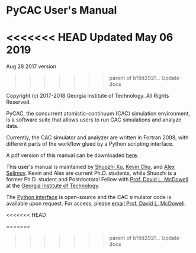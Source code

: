 # PyCAC User's Manual

<<<<<<< HEAD
Updated May 06 2019
=======
Aug 28 2017 version
>>>>>>> parent of bf8d292f... Update docs

Copyright (c) 2017-2018 Georgia Institute of Technology. All Rights Reserved.

PyCAC, the concurrent atomistic-continuum (CAC) simulation environment, is a software suite that allows users to run CAC simulations and analyze data.

Currently, the CAC simulator and analyzer are written in Fortran 2008, with different parts of the workflow glued by a Python scripting interface.

A pdf version of this manual can be downloaded <a href="PyCAC.pdf" target="_blank">here</a>.

This user's manual is maintained by [Shuozhi Xu](https://shuozhixu.cnsi.ucsb.edu), [Kevin Chu](mailto:kchu41@gatech.edu), and [Alex Selimov](mailto:aselimov3@gatech.edu). Kevin and Alex are current Ph.D. students, while Shuozhi is a former Ph.D. student and Postdoctoral Fellow with [Prof. David L. McDowell](http://www.me.gatech.edu/faculty/mcdowell) at the [Georgia Institute of Technology](http://www.gatech.edu).

The [Python interface](chapter4/README.md) is open-source and the CAC simulator code is available upon request. For access, please [email Prof. David L. McDowell](mailto:david.mcdowell@me.gatech.edu). 

<<<<<<< HEAD
<script type='text/javascript' id='clustrmaps' src='//cdn.clustrmaps.com/map_v2.js?cl=ffffff&w=200&t=n&d=30Dl_9gZAj_TuS16lGZOr7R3TE1Zp0o2NetG4zABRec'></script>
	
=======
<script type='text/javascript' id='clustrmaps' src='//cdn.clustrmaps.com/map_v2.js?cl=ffffff&w=200&t=n&d=30Dl_9gZAj_TuS16lGZOr7R3TE1Zp0o2NetG4zABRec'></script>
>>>>>>> parent of bf8d292f... Update docs
